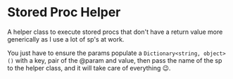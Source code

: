 # Stored Proc Helper
A helper class to execute stored procs that don't have a return value more generically as I use a lot of sp's at work.  

You just have to ensure the params populate a ```Dictionary<string, object>()``` with a key, pair of the @param and value, then 
pass the name of the sp to the helper class, and it will take care of everything 😉.
